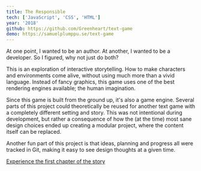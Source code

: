 ```yaml
---
title: The Responsible
tech: ['JavaScript', 'CSS', 'HTML']
year: '2018'
github: https://github.com/Greenheart/text-game
demo: https://samuelplumppu.se/text-game
---
```


At one point, I wanted to be an author. At another, I wanted to be a developer. So I figured, why not just do both?

This is an exploration of interactive storytelling. How to make characters and environments come alive, without using much more than a vivid language. Instead of fancy graphics, this game uses one of the best rendering engines available; the human imagination.

Since this game is built from the ground up, it's also a game engine. Several parts of this project could theoretically be reused for another text game with a completely different setting and story. This was not intentional during development, but rather a consequence of how the (at the time) most sane design choices ended up creating a modular project, where the content itself can be replaced.

Another fun part of this project is that ideas, planning and progress all were tracked in Git, making it easy to see design thoughts at a given time.

[Experience the first chapter of the story](https://samuelplumppu.se/text-game)
